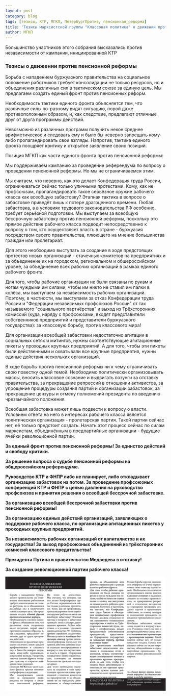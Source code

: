```yaml
---
layout: post
category: blog
tags: [тезисы, КТР, МГКП, ПетербургПротив, пенсионная_реформа]
title: 'Тезисы марксистской группы "Классовая политика" о движении против пенсионной реформы, представленные на учредительном собрании штаба "Петербург против повышения пенсионного возраста" 21 июня'
author: МГКП
---
```


Большинство участников этого собрания высказались против независимости от кампании, инициированной КТР

### Тезисы о движении против пенсионной реформы

Борьба с нападением буржуазного правительства на социальное положение работников требует консолидации не только ресурсов, но и объединения различных сил в тактическом союзе за единую цель. Мы предлагаем создать единый фронт против пенсионных реформ.

Необходимость тактики единого фронта объясняется тем, что различные силы по-разному видят ситуацию, порой даже противоположным образом, и, как следствие, предлагают отличные друг от друга программы действий.

Невозможно из различных программ получить некое среднее арифметическое и следовать ему и было бы неверно запрещать кому-либо пропагандировать свои взгляды. Напротив, тактика единого фронта поощряет критику и открытое заявление своих позиций.

Позиция МГКП как части единого фронта против пенсионной реформы:

Мы поддерживаем кампанию за проведение референдума по вопросу о проведении пенсионной реформы. Но мы не ограничиваемся этим.

Мы считаем, что неверно, как это делает Конфедерация труда России, ограничиваться сейчас только уличными протестами. Кому, как не профсоюзам, пропагандировать такое серьёзное оружие рабочего класса как всеобщую забастовку? Этапная тактика в вопросе о забастовке приведёт лишь к потере драгоценного времени. Любая забастовка, а в условиях трудового законодательства РФ особенно, требует серьёзной подготовки. Мы выступаем за всеобщую бессрочную забастовку против пенсионной реформы, поскольку это прямое действие рабочего класса подводит непосредственно к вопросу о том, кто осуществляет власть в стране - буржуазия посредством своего правительства, плюющего на мнение большинства граждан или пролетариат.

Для этого необходимо выступать за создание в ходе предстоящих протестов новых организаций - стачечных комитетов на предприятиях и за объединение их на городском, региональном и общероссийском уровне, за объединение всех рабочих организаций в рамках единого рабочего фронта.

Для того, чтобы рабочие организации не были связаны по рукам и ногам чуждыми им силами, чтобы им никто не ставил им палки в колёса, мы выступаем за независимость рабочих организаций. Поэтому, в частности, мы выступаем за отказ Конфедерации труда России и "Федерации независимых профсоюзов России" от так называемого "социального партнёрства" и выход из Трёхсторонних комиссий (куда, наряду с профсоюзами, входят представители собственников предприятий и представители буржуазного государства): за классовую борьбу, против классового мира!

Для организации всеобщей забастовки недостаточно агитации в социальных сетях и митингов, нужны соответствующие агитационные пикеты у проходных крупных предприятий. А для того, чтобы эти пикеты были действенными и охватывали все крупные предприятия, нужны единые действия нескольких организаций.

В ходе борьбы против пенсионной реформы ни к чему ограничивать свою повестку одной темой. Необходимо политически организовывать массы, вносить классовое сознание и выдвигать лозунги за отставку правительства, за прекращение репрессий в отношении активистов, за упрощение процедуры создания партий и организации забастовок, за прекращение цензуры и отмену полномочий президента по введению чрезвычайного положения.

Всеобщая забастовка может лишь подвести к вопросу о власти. Условием ответа на него в интересах рабочего класса является политическая организация - пролетарская партия. Такой партии сейчас нет, её только предстоит создать. Начать этот процесс сейчас по силам марксистам, объединённым в предпартийные организации - будущие ячейки революционной партии.

**За единый фронт против пенсионной реформы! За единство действий и свободу критики.**

**За решение вопроса о судьбе пенсионной реформы на общероссийском референдуме.**

**Руководство КТР и ФНПР либо не планирует, либо откладывает организацию забастовок на потом. За проведение профсоюзных конференций КТР и ФНПР с целью давления на руководство профсоюзов и принятия решения о всеобщей бессрочной забастовке.**

**За организацию всеобщей бессрочной забастовки против пенсионной реформы!**

**За организацию единых действий организаций, заявляющих о поддержке рабочего класса, по организации агитационных пикетов у проходных крупных предприятий.**

**За независимость рабочих организаций от капиталистов и их государства! За выход профсоюзных объединений из трёхсторонних комиссий классового предательства!**

**Президента Путина и правительство Медведева в отставку!**

**За создание революционной партии рабочего класса!**

![изображение: Тезисы марксистской группы "Классовая политика" о движении против пенсионной реформы, представленные на учредительном собрании штаба "Петербург против повышения пенсионного возраста" 21 июня](/images/pens_thesis.jpg)